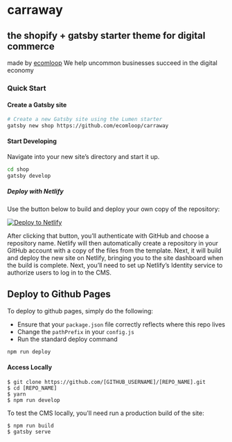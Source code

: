 # carraway
## the shopify + gatsby starter theme for digital commerce


made by [ecomloop](https://ecomloop.com)
We help uncommon businesses succeed in the digital economy

### Quick Start

#### Create a Gatsby site

```sh
# Create a new Gatsby site using the Lumen starter
gatsby new shop https://github.com/ecomloop/carraway
```

#### Start Developing

Navigate into your new site’s directory and start it up.

```sh
cd shop
gatsby develop
```

##### Deploy with Netlify

Use the button below to build and deploy your own copy of the repository:

<a href="https://app.netlify.com/start/deploy?repository=https://github.com/ecomloop/carraway" target="_blank"><img src="https://www.netlify.com/img/deploy/button.svg" alt="Deploy to Netlify"></a>

After clicking that button, you’ll authenticate with GitHub and choose a repository name. Netlify will then automatically create a repository in your GitHub account with a copy of the files from the template. Next, it will build and deploy the new site on Netlify, bringing you to the site dashboard when the build is complete. Next, you’ll need to set up Netlify’s Identity service to authorize users to log in to the CMS.

## Deploy to Github Pages

To deploy to github pages, simply do the following:

- Ensure that your `package.json` file correctly reflects where this repo lives
- Change the `pathPrefix` in your `config.js`
- Run the standard deploy command

```sh
npm run deploy
```


#### Access Locally
```
$ git clone https://github.com/[GITHUB_USERNAME]/[REPO_NAME].git
$ cd [REPO_NAME]
$ yarn
$ npm run develop
```
To test the CMS locally, you'll need run a production build of the site:
```
$ npm run build
$ gatsby serve
```
